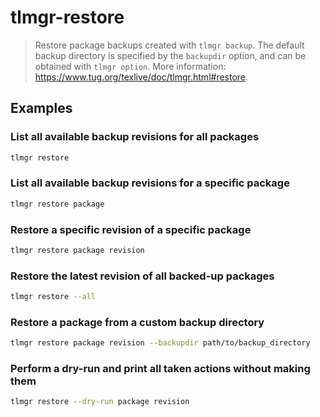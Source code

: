 # tlmgr-restore

> Restore package backups created with `tlmgr backup`. The default backup directory is specified by the `backupdir` option, and can be obtained with `tlmgr option`. More information: <https://www.tug.org/texlive/doc/tlmgr.html#restore>.

## Examples

### List all available backup revisions for all packages

```bash
tlmgr restore
```

### List all available backup revisions for a specific package

```bash
tlmgr restore package
```

### Restore a specific revision of a specific package

```bash
tlmgr restore package revision
```

### Restore the latest revision of all backed-up packages

```bash
tlmgr restore --all
```

### Restore a package from a custom backup directory

```bash
tlmgr restore package revision --backupdir path/to/backup_directory
```

### Perform a dry-run and print all taken actions without making them

```bash
tlmgr restore --dry-run package revision
```
